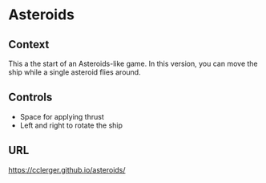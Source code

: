 # Asteroids

## Context

This a the start of an Asteroids-like game. In this version, you can move the ship while a single asteroid flies around.

## Controls

* Space for applying thrust
* Left and right to rotate the ship

## URL

https://cclerger.github.io/asteroids/
